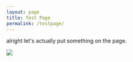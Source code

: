 ```yaml
---
layout: page
title: Test Page
permalink: /testpage/
---
```

alright let's actually put something on the page.

![](https://mag.uchicago.edu/sites/default/files/20_Fall_Demanski_AllTogetherNow.jpg)


